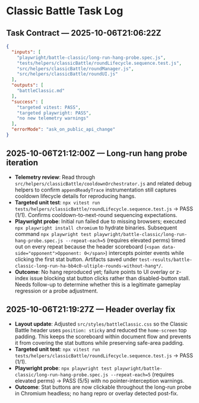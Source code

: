 # Classic Battle Task Log

## Task Contract — 2025-10-06T21:06:22Z

```json
{
  "inputs": [
    "playwright/battle-classic/long-run-hang-probe.spec.js",
    "tests/helpers/classicBattle/roundLifecycle.sequence.test.js",
    "src/helpers/classicBattle/roundManager.js",
    "src/helpers/classicBattle/roundUI.js"
  ],
  "outputs": [
    "battleClassic.md"
  ],
  "success": [
    "targeted vitest: PASS",
    "targeted playwright: PASS",
    "no new telemetry warnings"
  ],
  "errorMode": "ask_on_public_api_change"
}
```

## 2025-10-06T21:12:00Z — Long-run hang probe iteration

- **Telemetry review**: Read through `src/helpers/classicBattle/cooldownOrchestrator.js` and related debug helpers to confirm `appendReadyTrace` instrumentation still captures cooldown lifecycle details for reproducing hangs.
- **Targeted unit test**: `npx vitest run tests/helpers/classicBattle/roundLifecycle.sequence.test.js` → PASS (1/1). Confirms cooldown-to-next-round sequencing expectations.
- **Playwright probe**: Initial run failed due to missing browsers; executed `npx playwright install chromium` to hydrate binaries. Subsequent command `npx playwright test playwright/battle-classic/long-run-hang-probe.spec.js --repeat-each=5` (requires elevated perms) timed out on every repeat because the header scoreboard (`<span data-side="opponent">Opponent: 0</span>`) intercepts pointer events while clicking the first stat button. Artifacts saved under `test-results/battle-classic-long-run-ha-bb4c0-ultiple-rounds-without-hang*/`.
- **Outcome**: No hang reproduced yet; failure points to UI overlay or z-index issue blocking stat button clicks rather than disabled-button stall. Needs follow-up to determine whether this is a legitimate gameplay regression or a probe adjustment.

## 2025-10-06T21:19:27Z — Header overlay fix

- **Layout update**: Adjusted `src/styles/battleClassic.css` so the Classic Battle header uses `position: sticky` and reduced the `home-screen` top padding. This keeps the scoreboard within document flow and prevents it from covering the stat buttons while preserving safe-area padding.
- **Targeted unit test**: `npx vitest run tests/helpers/classicBattle/roundLifecycle.sequence.test.js` → PASS (1/1).
- **Playwright probe**: `npx playwright test playwright/battle-classic/long-run-hang-probe.spec.js --repeat-each=5` (requires elevated perms) → PASS (5/5) with no pointer-interception warnings.
- **Outcome**: Stat buttons are now clickable throughout the long-run probe in Chromium headless; no hang repro or overlay detected post-fix.

